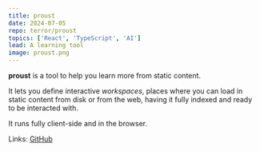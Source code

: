 ```yaml
---
title: proust
date: 2024-07-05
repo: terror/proust
topics: ['React', 'TypeScript', 'AI']
lead: A learning tool
image: proust.png
---
```


**proust** is a tool to help you learn more from static content.

It lets you define interactive _workspaces_, places where you can load in static
content from disk or from the web, having it fully indexed and ready to be
interacted with.

It runs fully client-side and in the browser.

Links: [GitHub](https://github.com/terror/proust)
